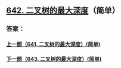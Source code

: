 ## [642. 二叉树的最大深度](https://leetcode-cn.com/problems/merge-two-sorted-lists/)（简单）





### 答案：



#### [上一题（641. 二叉树的最大深度）(简单)](https://github.com/sdwwld/leetCode/blob/master/src/main/java/com/wld/java/leetcode/leetCode0641.md)

#### [下一题（643. 二叉树的最大深度）(简单)](https://github.com/sdwwld/leetCode/blob/master/src/main/java/com/wld/java/leetcode/leetCode0643.md)